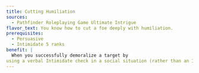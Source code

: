 ```yaml
---
title: Cutting Humiliation
sources:
  - Pathfinder Roleplaying Game Ultimate Intrigue
flavor_text: You know how to cut a foe deeply with humiliation.
prerequisites:
  - Persuasive
  - Intimidate 5 ranks
benefit: |
  When you successfully demoralize a target by
using a verbal Intimidate check in a social situation (rather than an Intimidate check you can make via an ability such as Dazzling Display or Enforcer), you can instead humiliate the target, causing it to take a --2 penalty on Charisma-based skill checks and Charisma ability checks for 1 hour + 1 additional hour for every 5 by which the result of your check exceeds the DC. The target can remove the effect early by taking 10 minutes to compose herself. If you fail this check, any creature who witnessed the failure is immune to your humiliation from this feat for 24 hours. If you fail by 5 or more, you become humiliated for 1 hour instead of your target.
---
```


